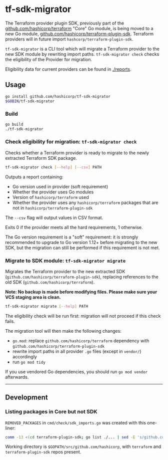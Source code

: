 # tf-sdk-migrator

The Terraform provider plugin SDK, previously part of the [github.com/hashicorp/terraform](https://github.com/hashicorp/terraform) "Core" Go module, is being moved to a new Go module, [github.com/hashicorp/terraform-plugin-sdk](https://github.com/hashicorp/terraform-plugin-sdk). Terraform providers will in future import `hashcorp/terraform-plugin-sdk`.

`tf-sdk-migrator` is a CLI tool which will migrate a Terraform provider to the new SDK module by rewriting import paths. `tf-sdk-migrator check` checks the eligibility of the Provider for migration.

Eligibility data for current providers can be found in [./reports](./reports).

## Usage

```sh
go install github.com/hashicorp/tf-sdk-migrator
$GOBIN/tf-sdk-migrator
```

### Build

```sh
go build
./tf-sdk-migrator
```

### Check eligibility for migration: `tf-sdk-migrator check`

Checks whether a Terraform provider is ready to migrate to the newly extracted Terraform SDK package. 

```sh
tf-sdk-migrator check [--help] [--csv] PATH
```

Outputs a report containing:
 - Go version used in provider (soft requirement)
 - Whether the provider uses Go modules
 - Version of `hashicorp/terraform` used
 - Whether the provider uses any `hashicorp/terraform` packages that are not in `hashicorp/terraform-plugin-sdk`
 
The `--csv` flag will output values in CSV format.

Exits 0 if the provider meets all the hard requirements, 1 otherwise.

The Go version requirement is a "soft" requirement: it is strongly recommended to upgrade to Go version 1.12+ before migrating to the new SDK, but the migration can still be performed if this requirement is not met.

### Migrate to SDK module: `tf-sdk-migrator migrate`

Migrates the Terraform provider to the new extracted SDK (`github.com/hashicorp/terraform-plugin-sdk`), replacing references to the old SDK (`github.com/hashicorp/terraform`).

**Note: No backup is made before modifying files. Please make sure your VCS staging area is clean.**

```sh
tf-sdk-migrator migrate [--help] PATH
```

The eligibility check will be run first: migration will not proceed if this check fails.

The migration tool will then make the following changes:
 - `go.mod`: replace `github.com/hashicorp/terraform` dependency with `github.com/hashicorp/terraform-plugin-sdk`
 - rewrite import paths in all provider `.go` files (except in `vendor/`) accordingly
 - run `go mod tidy`

If you use vendored Go dependencies, you should run `go mod vendor` afterwards.

---

## Development

### Listing packages in Core but not SDK

`REMOVED_PACKAGES` in `cmd/check/sdk_imports.go` was created with this one-liner:

```sh
comm -13 <(cd terraform-plugin-sdk; go list ./... | sed -E 's/github.com\/hashicorp\/terraform-plugin-sdk\/sdk\/(internal\/)?//' | sort) <(cd ../terraform; go list ./... | sed 's/github.com\/hashicorp\/terraform\///' | sort) | xargs -I "%" echo "github.com/hashicorp/terraform/""%"
```

Working directory is `$GOPATH/src/github.com/hashicorp`, with `terraform` and `terraform-plugin-sdk` repos present.
